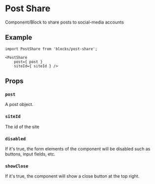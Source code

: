 # Post Share

Component/Block to share posts to social-media accounts

## Example

```es6
import PostShare from 'blocks/post-share';

<PostShare
	post={ post }
	siteId={ siteId } />
```

## Props

### `post`

A post object.

### `siteId`

The id of the site

### `disabled`

If it's true, the form elements of the component will be disabled such as buttons, input fields, etc.

### `showClose`

If it's true, the component will show a close button at the top right.
